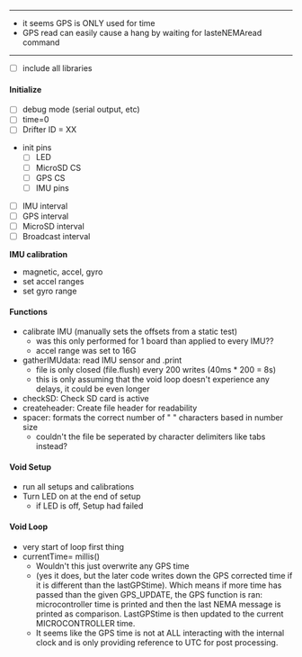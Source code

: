 ***
- it seems GPS is ONLY used for time
- GPS read can easily cause a hang by waiting for lasteNEMAread command

***
- [ ] include all libraries

#### Initialize
- [ ] debug mode (serial output, etc)
- [ ] time=0
- [ ] Drifter ID = XX
- init pins
	- [ ] LED
	- [ ] MicroSD CS
	- [ ] GPS CS
	- [ ] IMU pins

- [ ] IMU interval
- [ ] GPS interval
- [ ] MicroSD interval
- [ ] Broadcast interval

**IMU calibration**
- magnetic, accel, gyro
- set accel ranges
- set gyro range

#### Functions
- calibrate IMU (manually sets the offsets from a static test)
	- was this only performed for 1 board than applied to every IMU??
	- accel range was set to 16G
- gatherIMUdata: read IMU sensor and .print 
	- file is only closed (file.flush) every 200 writes (40ms * 200 = 8s)
	- this is only assuming that the void loop doesn't experience any delays, it could be even longer
- checkSD: Check SD card is active
- createheader: Create file header for readability
- spacer: formats the correct number of " " characters based in number size
	- couldn't the file be seperated by character delimiters like tabs instead?

#### Void Setup
- run all setups and calibrations
- Turn LED on at the end of setup
	- if LED is off, Setup had failed

#### Void Loop
- very start of loop first thing
- currentTime= millis()
	- Wouldn't this just overwrite any GPS time
	- (yes it does, but the later code writes down the GPS corrected time if it is different than the lastGPStime).  Which means if more time has passed than the given GPS_UPDATE, the GPS function is ran: microcontroller time is printed and then the last NEMA message is printed as comparison.  LastGPStime is then updated to the current MICROCONTROLLER time.
	- It seems like the GPS time is not at ALL interacting with the internal clock and is only providing reference to UTC for post processing.